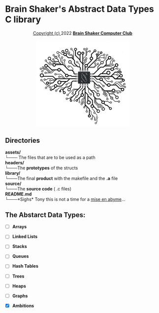 # Brain Shaker's Abstract Data Types C library
<p align="center">
    <a href="https://github.com/BrainShakerClub/ADT-library/blob/main/assets/LICENSE">Copyright (c)
    </a>    
    2022 
        <a href="https://github.com/BrainShakerClub">
            <b>Brain Shaker Computer Club</b>
            <br>
            <br>
        </a>
    <img src="assets/BrainShaker.jpg" alt="BrainShaker" width="302" />
</p>

## **Directories** 

<dl>
  <dt><strong>assets/</strong></dt>
    <dt>└─── The files that are to be used as a path</dd>
  <dt><strong>headers/</strong></dt>
    <dt>└───The <strong>prototypes</strong> of the structs</dd>
  <dt><strong>library/</strong></dt>
    <dt>└───The final <strong>product</strong> with the makefile and the <b>.a</b> file</dd>    
  <dt><strong>source/</strong></dt>
    <dt>└───The <strong>source code</strong> ( .c files)</dd>
  <dt><strong>README.md</strong></dt>
    <dt>└───*Sighs* Tony this is not a time for a <a href="https://en.wikipedia.org/wiki/Mise_en_abyme">mise en abyme</a>...</dd>
</dl>

## **The Abstarct Data Types:**
- [ ] **Arrays**
- [ ] **Linked Lists**
- [ ] **Stacks**
- [ ] **Queues** 
- [ ] **Hash Tables** 
- [ ] **Trees** 
- [ ] **Heaps**
 
- [ ] **Graphs** 
  
- [x] **Ambitions**
